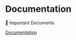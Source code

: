 # Documentation

<aside>
📁 Important Documents

</aside>

[Documentation](Documentation%20f50072dede0842d38cc276f0fde76a0e/Documentation%20db789829c0044519b7d9641e4dfe27be.csv)